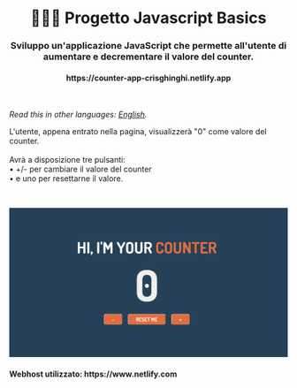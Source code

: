 <h1 align="center">👩🏻‍💻 Progetto Javascript Basics</h1>
<h3 align="center">Sviluppo un'applicazione JavaScript che permette all'utente di aumentare e decrementare il valore del counter.</h3>
<h4 align="center">https://counter-app-crisghinghi.netlify.app</h4>
<br>

*Read this in other languages: [English](README.EN.md).*

<p>L'utente, appena entrato nella pagina, visualizzerà "0" come valore del counter.<br>
  <br>
  Avrà a disposizione tre pulsanti:<br>
    • +/- per cambiare il valore del counter<br>
    • e uno per resettarne il valore.</p>
  <br>
<p align="center">
  <img src="assets/img/screenshot.png" alt="Size Limit CLI" width="738">
</p>

<h4>Webhost utilizzato: https://www.netlify.com</h4>
